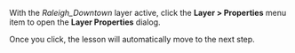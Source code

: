 With the *Raleigh_Downtown* layer active,  click the **Layer > Properties** menu item to open the **Layer Properties** dialog.</p>

Once you click, the lesson will automatically move to the next step.